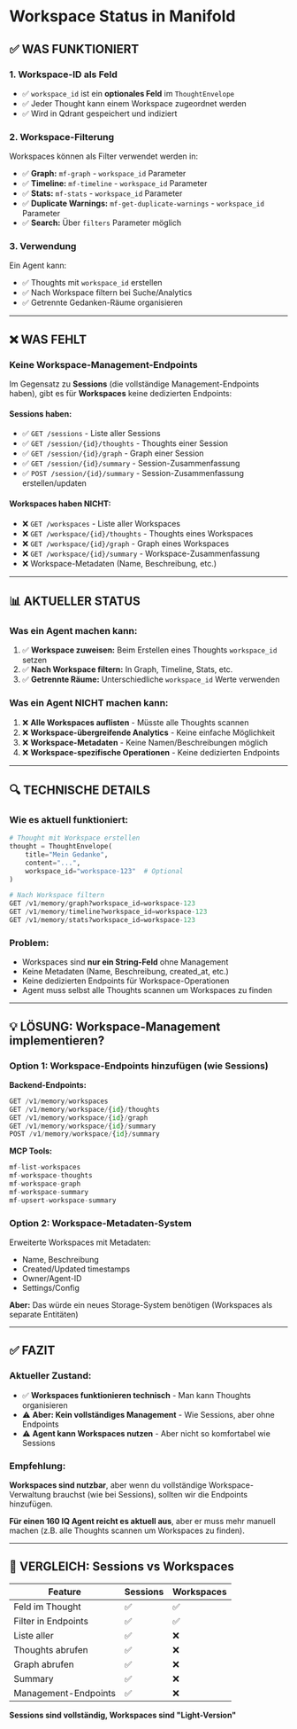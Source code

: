 # Workspace Status in Manifold

## ✅ WAS FUNKTIONIERT

### 1. Workspace-ID als Feld
- ✅ `workspace_id` ist ein **optionales Feld** im `ThoughtEnvelope`
- ✅ Jeder Thought kann einem Workspace zugeordnet werden
- ✅ Wird in Qdrant gespeichert und indiziert

### 2. Workspace-Filterung
Workspaces können als Filter verwendet werden in:
- ✅ **Graph:** `mf-graph` - `workspace_id` Parameter
- ✅ **Timeline:** `mf-timeline` - `workspace_id` Parameter  
- ✅ **Stats:** `mf-stats` - `workspace_id` Parameter
- ✅ **Duplicate Warnings:** `mf-get-duplicate-warnings` - `workspace_id` Parameter
- ✅ **Search:** Über `filters` Parameter möglich

### 3. Verwendung
Ein Agent kann:
- ✅ Thoughts mit `workspace_id` erstellen
- ✅ Nach Workspace filtern bei Suche/Analytics
- ✅ Getrennte Gedanken-Räume organisieren

---

## ❌ WAS FEHLT

### Keine Workspace-Management-Endpoints

Im Gegensatz zu **Sessions** (die vollständige Management-Endpoints haben), gibt es für **Workspaces** keine dedizierten Endpoints:

#### Sessions haben:
- ✅ `GET /sessions` - Liste aller Sessions
- ✅ `GET /session/{id}/thoughts` - Thoughts einer Session
- ✅ `GET /session/{id}/graph` - Graph einer Session
- ✅ `GET /session/{id}/summary` - Session-Zusammenfassung
- ✅ `POST /session/{id}/summary` - Session-Zusammenfassung erstellen/updaten

#### Workspaces haben NICHT:
- ❌ `GET /workspaces` - Liste aller Workspaces
- ❌ `GET /workspace/{id}/thoughts` - Thoughts eines Workspaces
- ❌ `GET /workspace/{id}/graph` - Graph eines Workspaces
- ❌ `GET /workspace/{id}/summary` - Workspace-Zusammenfassung
- ❌ Workspace-Metadaten (Name, Beschreibung, etc.)

---

## 📊 AKTUELLER STATUS

### Was ein Agent machen kann:
1. ✅ **Workspace zuweisen:** Beim Erstellen eines Thoughts `workspace_id` setzen
2. ✅ **Nach Workspace filtern:** In Graph, Timeline, Stats, etc.
3. ✅ **Getrennte Räume:** Unterschiedliche `workspace_id` Werte verwenden

### Was ein Agent NICHT machen kann:
1. ❌ **Alle Workspaces auflisten** - Müsste alle Thoughts scannen
2. ❌ **Workspace-übergreifende Analytics** - Keine einfache Möglichkeit
3. ❌ **Workspace-Metadaten** - Keine Namen/Beschreibungen möglich
4. ❌ **Workspace-spezifische Operationen** - Keine dedizierten Endpoints

---

## 🔍 TECHNISCHE DETAILS

### Wie es aktuell funktioniert:

```python
# Thought mit Workspace erstellen
thought = ThoughtEnvelope(
    title="Mein Gedanke",
    content="...",
    workspace_id="workspace-123"  # Optional
)

# Nach Workspace filtern
GET /v1/memory/graph?workspace_id=workspace-123
GET /v1/memory/timeline?workspace_id=workspace-123
GET /v1/memory/stats?workspace_id=workspace-123
```

### Problem:
- Workspaces sind **nur ein String-Feld** ohne Management
- Keine Metadaten (Name, Beschreibung, created_at, etc.)
- Keine dedizierten Endpoints für Workspace-Operationen
- Agent muss selbst alle Thoughts scannen um Workspaces zu finden

---

## 💡 LÖSUNG: Workspace-Management implementieren?

### Option 1: Workspace-Endpoints hinzufügen (wie Sessions)

**Backend-Endpoints:**
```python
GET /v1/memory/workspaces
GET /v1/memory/workspace/{id}/thoughts
GET /v1/memory/workspace/{id}/graph
GET /v1/memory/workspace/{id}/summary
POST /v1/memory/workspace/{id}/summary
```

**MCP Tools:**
```typescript
mf-list-workspaces
mf-workspace-thoughts
mf-workspace-graph
mf-workspace-summary
mf-upsert-workspace-summary
```

### Option 2: Workspace-Metadaten-System

Erweiterte Workspaces mit Metadaten:
- Name, Beschreibung
- Created/Updated timestamps
- Owner/Agent-ID
- Settings/Config

**Aber:** Das würde ein neues Storage-System benötigen (Workspaces als separate Entitäten)

---

## ✅ FAZIT

### Aktueller Zustand:
- ✅ **Workspaces funktionieren technisch** - Man kann Thoughts organisieren
- ⚠️ **Aber: Kein vollständiges Management** - Wie Sessions, aber ohne Endpoints
- ⚠️ **Agent kann Workspaces nutzen** - Aber nicht so komfortabel wie Sessions

### Empfehlung:
**Workspaces sind nutzbar**, aber wenn du vollständige Workspace-Verwaltung brauchst (wie bei Sessions), sollten wir die Endpoints hinzufügen.

**Für einen 160 IQ Agent reicht es aktuell aus**, aber er muss mehr manuell machen (z.B. alle Thoughts scannen um Workspaces zu finden).

---

## 🎯 VERGLEICH: Sessions vs Workspaces

| Feature | Sessions | Workspaces |
|---------|----------|------------|
| Feld im Thought | ✅ | ✅ |
| Filter in Endpoints | ✅ | ✅ |
| Liste aller | ✅ | ❌ |
| Thoughts abrufen | ✅ | ❌ |
| Graph abrufen | ✅ | ❌ |
| Summary | ✅ | ❌ |
| Management-Endpoints | ✅ | ❌ |

**Sessions sind vollständig, Workspaces sind "Light-Version"**


